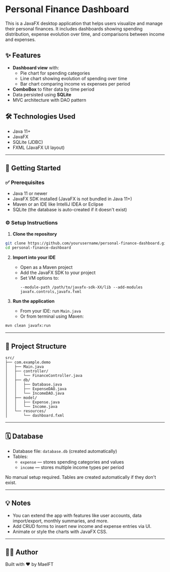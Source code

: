 # Personal Finance Dashboard

This is a JavaFX desktop application that helps users visualize and manage their personal finances. It includes dashboards showing spending distribution, expense evolution over time, and comparisons between income and expenses.

## ✨ Features

- **Dashboard view** with:
  - Pie chart for spending categories
  - Line chart showing evolution of spending over time
  - Bar chart comparing income vs expenses per period
- **ComboBox** to filter data by time period
- Data persisted using **SQLite**
- MVC architecture with DAO pattern

## 🛠 Technologies Used

- Java 11+
- JavaFX
- SQLite (JDBC)
- FXML (JavaFX UI layout)

---

## 🚀 Getting Started

### ✅ Prerequisites

- Java 11 or newer
- JavaFX SDK installed (JavaFX is not bundled in Java 11+)
- Maven or an IDE like IntelliJ IDEA or Eclipse
- SQLite (the database is auto-created if it doesn't exist)

### ⚙️ Setup Instructions

1. **Clone the repository**

```bash
git clone https://github.com/yourusername/personal-finance-dashboard.git
cd personal-finance-dashboard
```

2. **Import into your IDE**

   - Open as a Maven project
   - Add the JavaFX SDK to your project
   - Set VM options to:
     ```
     --module-path /path/to/javafx-sdk-XX/lib --add-modules javafx.controls,javafx.fxml
     ```

3. **Run the application**

   - From your IDE: run `Main.java`
   - Or from terminal using Maven:

```bash
mvn clean javafx:run
```

---

## 📁 Project Structure

```
src/
├── com.example.demo
│   ├── Main.java
│   ├── controller/
│   │   └── FinanceController.java
│   ├── db/
│   │   ├── Database.java
│   │   ├── ExpenseDAO.java
│   │   └── IncomeDAO.java
│   ├── model/
│   │   ├── Expense.java
│   │   └── Income.java
│   └── resources/
│       └── dashboard.fxml
```

---

## 🗓 Database

- Database file: `database.db` (created automatically)
- Tables:
  - `expense` — stores spending categories and values
  - `income` — stores multiple income types per period

No manual setup required. Tables are created automatically if they don't exist.

---

## 💡 Notes

- You can extend the app with features like user accounts, data import/export, monthly summaries, and more.
- Add CRUD forms to insert new income and expense entries via UI.
- Animate or style the charts with JavaFX CSS.

---

## 🧑‍💻 Author

Built with ❤️ by MaelFT

